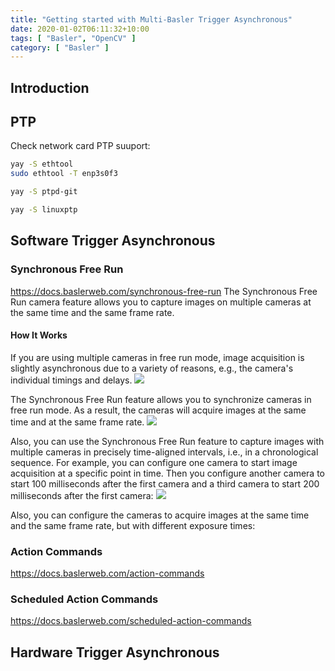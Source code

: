 ```yaml
---
title: "Getting started with Multi-Basler Trigger Asynchronous"
date: 2020-01-02T06:11:32+10:00
tags: [ "Basler", "OpenCV" ]
category: [ "Basler" ]
---
```

## Introduction

## PTP
Check network card PTP suuport:
```bash
yay -S ethtool
sudo ethtool -T enp3s0f3
```


```bash
yay -S ptpd-git
```

```bash
yay -S linuxptp
```

## Software Trigger Asynchronous
### Synchronous Free Run
https://docs.baslerweb.com/synchronous-free-run
The Synchronous Free Run camera feature allows you to capture images on multiple cameras at the same time and the same frame rate.

#### How It Works
If you are using multiple cameras in free run mode, image acquisition is slightly asynchronous due to a variety of reasons, e.g., the camera's individual timings and delays.
![](https://docs.baslerweb.com/images/drawing-synchronous-free-run-disabled.svg)

The Synchronous Free Run feature allows you to synchronize cameras in free run mode. As a result, the cameras will acquire images at the same time and at the same frame rate.
![](https://docs.baslerweb.com/images/drawing-synchronous-free-run-enabled.svg)

Also, you can use the Synchronous Free Run feature to capture images with multiple cameras in precisely time-aligned intervals, i.e., in a chronological sequence. For example, you can configure one camera to start image acquisition at a specific point in time. Then you configure another camera to start 100 milliseconds after the first camera and a third camera to start 200 milliseconds after the first camera:
![](https://docs.baslerweb.com/images/drawing-synchronous-free-run-enabled-2.svg)

Also, you can configure the cameras to acquire images at the same time and the same frame rate, but with different exposure times:



### Action Commands
https://docs.baslerweb.com/action-commands

### Scheduled Action Commands
https://docs.baslerweb.com/scheduled-action-commands

## Hardware Trigger Asynchronous

